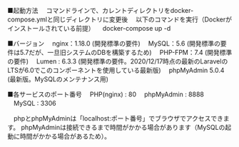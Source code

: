 
■起動方法
　コマンドラインで、カレントディレクトリをdocker-compose.ymlと同じディレクトリに変更後
　以下のコマンドを実行（Dockerがインストールされている前提）
　docker-compose up -d

■バージョン
　nginx：1.18.0 (開発標準の要件)
　MySQL：5.6 (開発標準の要件は5.7だが、一旦旧システムのDBを構築するため)
　PHP-FPM：7.4 (開発標準の要件)
　Lumen : 6.3.3  (開発標準の要件。2020/12/17時点の最新のLaravelのLTSが6.0でこのコンポーネントを使用している最新版)
　phpMyAdmin 5.0.4 (最新版。MySQLのメンテナンス用)

■各サービスのポート番号
　PHP(nginx) : 80
　phpMyAdmin : 8888
　MySQL : 3306

　phpとphpMyAdminは「localhost:ポート番号」でブラウザでアクセスできます。
  phpMyAdminは接続できるまで時間がかかる場合があります（MySQLの起動に時間がかかる場合があるため）。

